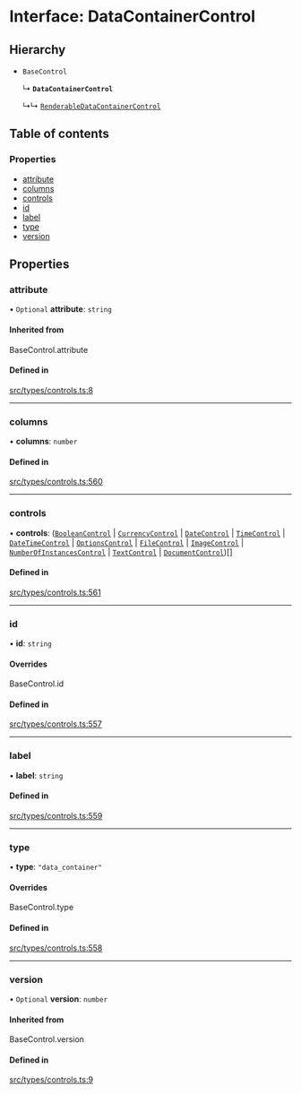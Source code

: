 # Interface: DataContainerControl

## Hierarchy

- `BaseControl`

  ↳ **`DataContainerControl`**

  ↳↳ [`RenderableDataContainerControl`](../wiki/RenderableDataContainerControl)

## Table of contents

### Properties

- [attribute](../wiki/DataContainerControl#attribute)
- [columns](../wiki/DataContainerControl#columns)
- [controls](../wiki/DataContainerControl#controls)
- [id](../wiki/DataContainerControl#id)
- [label](../wiki/DataContainerControl#label)
- [type](../wiki/DataContainerControl#type)
- [version](../wiki/DataContainerControl#version)

## Properties

### attribute

• `Optional` **attribute**: `string`

#### Inherited from

BaseControl.attribute

#### Defined in

[src/types/controls.ts:8](https://github.com/decisively-io/interview-sdk/blob/749d289f90b45ddcdd893b59a564a1efcab35fcb/src/types/controls.ts#L8)

___

### columns

• **columns**: `number`

#### Defined in

[src/types/controls.ts:560](https://github.com/decisively-io/interview-sdk/blob/749d289f90b45ddcdd893b59a564a1efcab35fcb/src/types/controls.ts#L560)

___

### controls

• **controls**: ([`BooleanControl`](../wiki/BooleanControl) \| [`CurrencyControl`](../wiki/CurrencyControl) \| [`DateControl`](../wiki/DateControl) \| [`TimeControl`](../wiki/TimeControl) \| [`DateTimeControl`](../wiki/DateTimeControl) \| [`OptionsControl`](../wiki/OptionsControl) \| [`FileControl`](../wiki/FileControl) \| [`ImageControl`](../wiki/ImageControl) \| [`NumberOfInstancesControl`](../wiki/NumberOfInstancesControl) \| [`TextControl`](../wiki/TextControl) \| [`DocumentControl`](../wiki/DocumentControl))[]

#### Defined in

[src/types/controls.ts:561](https://github.com/decisively-io/interview-sdk/blob/749d289f90b45ddcdd893b59a564a1efcab35fcb/src/types/controls.ts#L561)

___

### id

• **id**: `string`

#### Overrides

BaseControl.id

#### Defined in

[src/types/controls.ts:557](https://github.com/decisively-io/interview-sdk/blob/749d289f90b45ddcdd893b59a564a1efcab35fcb/src/types/controls.ts#L557)

___

### label

• **label**: `string`

#### Defined in

[src/types/controls.ts:559](https://github.com/decisively-io/interview-sdk/blob/749d289f90b45ddcdd893b59a564a1efcab35fcb/src/types/controls.ts#L559)

___

### type

• **type**: ``"data_container"``

#### Overrides

BaseControl.type

#### Defined in

[src/types/controls.ts:558](https://github.com/decisively-io/interview-sdk/blob/749d289f90b45ddcdd893b59a564a1efcab35fcb/src/types/controls.ts#L558)

___

### version

• `Optional` **version**: `number`

#### Inherited from

BaseControl.version

#### Defined in

[src/types/controls.ts:9](https://github.com/decisively-io/interview-sdk/blob/749d289f90b45ddcdd893b59a564a1efcab35fcb/src/types/controls.ts#L9)
